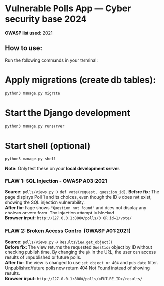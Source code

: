 # Vulnerable Polls App — Cyber security base 2024

**OWASP list used:** 2021

## How to use:

Run the following commands in your terminal:

# Apply migrations (create db tables):
```bash
python3 manage.py migrate
```

# Start the Django development 
```bash
python3 manage.py runserver 
```
# Start shell (optional)
```bash
python3 manage.py shell
```

**Note:** Only test these on your **local development server**.

### FLAW 1: SQL Injection - OWASP A03:2021

**Source:** `polls/views.py` -> `def vote(request, question_id)`. 
**Before fix:** The page displays Poll 1 and its choices, even though the ID `0` does not exist, showing the SQL injection vulnerability.  
**After fix:** Page shows `"Question not found"` and does not display any choices or vote form. The injection attempt is blocked.  
**Browser input:** `http://127.0.0.1:8000/polls/0 OR id=1/vote/`

### FLAW 2: Broken Access Control (OWASP A01:2021)

**Source:** `polls/views.py` -> `ResultsView.get_object()`  
**Before fix:** The view returns the requested `Question` object by ID without checking publish time. By changing the `pk` in the URL, the user can access results of unpublished or future polls.  
**After fix:** The view is changed to use `get_object_or_404` and `pub_date` filter. Unpublished/future polls now return 404 Not Found instead of showing results.  
**Browser input:** `http://127.0.0.1:8000/polls/<FUTURE_ID>/results/`  
